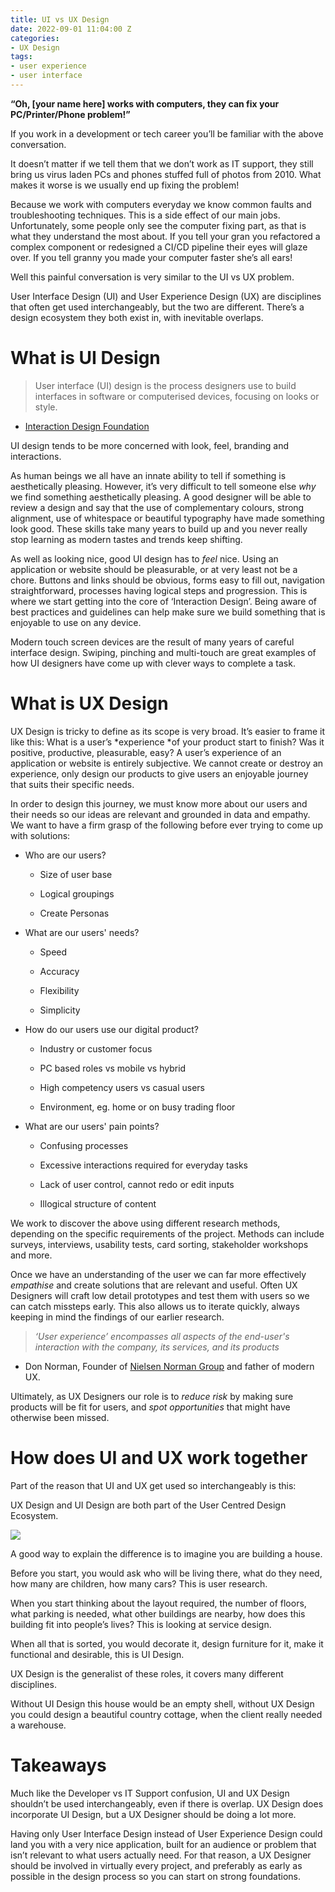 ```yaml
---
title: UI vs UX Design
date: 2022-09-01 11:04:00 Z
categories:
- UX Design
tags:
- user experience
- user interface
---
```


**“Oh, \[your name here\] works with computers, they can fix your PC/Printer/Phone problem!”**

If you work in a development or tech career you’ll be familiar with the above conversation.

It doesn’t matter if we tell them that we don’t work as IT support, they still bring us virus laden PCs and phones stuffed full of photos from 2010. What makes it worse is we usually end up fixing the problem!

Because we work with computers everyday we know common faults and troubleshooting techniques. This is a side effect of our main jobs. Unfortunately, some people only see the computer fixing part, as that is what they understand the most about. If you tell your gran you refactored a complex component or redesigned a CI/CD pipeline their eyes will glaze over. If you tell granny you made your computer faster she’s all ears!

Well this painful conversation is very similar to the UI vs UX problem.

User Interface Design (UI) and User Experience Design (UX) are disciplines that often get used interchangeably, but the two are different. There’s a design ecosystem they both exist in, with inevitable overlaps.

# What is UI Design

> User interface (UI) design is the process designers use to build interfaces in software or computerised devices, focusing on looks or style.

* [Interaction Design Foundation](https://www.interaction-design.org/literature/topics/ui-design)

UI design tends to be more concerned with look, feel, branding and interactions.

As human beings we all have an innate ability to tell if something is aesthetically pleasing. However, it’s very difficult to tell someone else *why* we find something aesthetically pleasing. A good designer will be able to review a design and say that the use of complementary colours, strong alignment, use of whitespace or beautiful typography have made something look good. These skills take many years to build up and you never really stop learning as modern tastes and trends keep shifting.

As well as looking nice, good UI design has to *feel* nice. Using an application or website should be pleasurable, or at very least not be a chore. Buttons and links should be obvious, forms easy to fill out, navigation straightforward, processes having logical steps and progression. This is where we start getting into the core of ‘Interaction Design’. Being aware of best practices and guidelines can help make sure we build something that is enjoyable to use on any device.

Modern touch screen devices are the result of many years of careful interface design. Swiping, pinching and multi-touch are great examples of how UI designers have come up with clever ways to complete a task.

# What is UX Design

UX Design is tricky to define as its scope is very broad. It’s easier to frame it like this: What is a user’s *experience *of your product start to finish? Was it positive, productive, pleasurable, easy? A user’s experience of an application or website is entirely subjective. We cannot create or destroy an experience, only design our products to give users an enjoyable journey that suits their specific needs.

In order to design this journey, we must know more about our users and their needs so our ideas are relevant and grounded in data and empathy. We want to have a firm grasp of the following before ever trying to come up with solutions:

* Who are our users?

  * Size of user base

  * Logical groupings

  * Create Personas

* What are our users' needs?

  * Speed

  * Accuracy

  * Flexibility

  * Simplicity

* How do our users use our digital product?

  * Industry or customer focus

  * PC based roles vs mobile vs hybrid

  * High competency users vs casual users

  * Environment, eg. home or on busy trading floor

* What are our users' pain points?

  * Confusing processes

  * Excessive interactions required for everyday tasks

  * Lack of user control, cannot redo or edit inputs

  * Illogical structure of content

We work to discover the above using different research methods, depending on the specific requirements of the project. Methods can include surveys, interviews, usability tests, card sorting, stakeholder workshops and more.

Once we have an understanding of the user we can far more effectively *empathise* and create solutions that are relevant and useful. Often UX Designers will craft low detail prototypes and test them with users so we can catch missteps early. This also allows us to iterate quickly, always keeping in mind the findings of our earlier research.

> *‘User experience’ encompasses all aspects of the end-user's interaction with the company, its services, and its products*

* Don Norman, Founder of [Nielsen Norman Group](https://www.nngroup.com/articles/definition-user-experience/) and father of modern UX.

Ultimately, as UX Designers our role is to *reduce risk* by making sure products will be fit for users, and *spot opportunities* that might have otherwise been missed.

# How does UI and UX work together

Part of the reason that UI and UX get used so interchangeably is this:

UX Design and UI Design are both part of the User Centred Design Ecosystem.

![](https://lh4.googleusercontent.com/2GiGAe2FvmOPjJFzNgGYmzLBddFZCPNN27G_qzVOCkbTQgLHje2Tsn4ysvFlqteEVCJFNK980yPtq9lVU6dJQ-xXQo76FWlcQgjsoFF-VN5WB5nxN_3Rb0XZ11oo_9m0ayT76ZyHNKysgQYfKkTCbRg)

A good way to explain the difference is to imagine you are building a house.

Before you start, you would ask who will be living there, what do they need, how many are children, how many cars? This is user research.

When you start thinking about the layout required, the number of floors, what parking is needed, what other buildings are nearby, how does this building fit into people’s lives? This is looking at service design.

When all that is sorted, you would decorate it, design furniture for it, make it functional and desirable, this is UI Design.

UX Design is the generalist of these roles, it covers many different disciplines.

Without UI Design this house would be an empty shell, without UX Design you could design a beautiful country cottage, when the client really needed a warehouse.

# Takeaways

Much like the Developer vs IT Support confusion, UI and UX Design shouldn’t be used interchangeably, even if there is overlap. UX Design does incorporate UI Design, but a UX Designer should be doing a lot more.

Having only User Interface Design instead of User Experience Design could land you with a very nice application, built for an audience or problem that isn’t relevant to what users actually need. For that reason, a UX Designer should be involved in virtually every project, and preferably as early as possible in the design process so you can start on strong foundations.